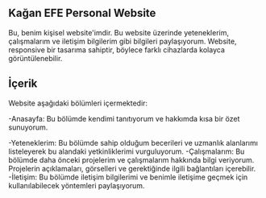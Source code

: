 ## Kağan EFE Personal Website
Bu, benim kişisel website'imdir. Bu website üzerinde yeteneklerim, çalışmalarım ve iletişim bilgilerim gibi bilgileri paylaşıyorum. Website, responsive bir tasarıma sahiptir, böylece farklı cihazlarda kolayca görüntülenebilir.

## İçerik
Website aşağıdaki bölümleri içermektedir:

-Anasayfa: Bu bölümde kendimi tanıtıyorum ve hakkımda kısa bir özet sunuyorum.

-Yeteneklerim: Bu bölümde sahip olduğum becerileri ve uzmanlık alanlarımı listeleyerek bu alandaki yetkinliklerimi vurguluyorum.
-Çalışmalarım: Bu bölümde daha önceki projelerim ve çalışmalarım hakkında bilgi veriyorum. Projelerin açıklamaları, görselleri ve gerektiğinde ilgili bağlantıları içerebilir.
-İletişim: Bu bölümde iletişim bilgilerimi ve benimle iletişime geçmek için kullanılabilecek yöntemleri paylaşıyorum.
